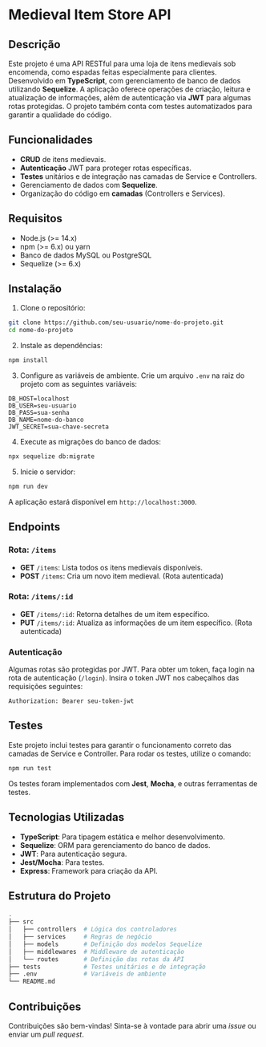 # Medieval Item Store API

## Descrição

Este projeto é uma API RESTful para uma loja de itens medievais sob encomenda, como espadas feitas especialmente para clientes. Desenvolvido em **TypeScript**, com gerenciamento de banco de dados utilizando **Sequelize**. A aplicação oferece operações de criação, leitura e atualização de informações, além de autenticação via **JWT** para algumas rotas protegidas. O projeto também conta com testes automatizados para garantir a qualidade do código.

## Funcionalidades

- **CRUD** de itens medievais.
- **Autenticação** JWT para proteger rotas específicas.
- **Testes** unitários e de integração nas camadas de Service e Controllers.
- Gerenciamento de dados com **Sequelize**.
- Organização do código em **camadas** (Controllers e Services).

## Requisitos

- Node.js (>= 14.x)
- npm (>= 6.x) ou yarn
- Banco de dados MySQL ou PostgreSQL
- Sequelize (>= 6.x)

## Instalação

1. Clone o repositório:

```bash
git clone https://github.com/seu-usuario/nome-do-projeto.git
cd nome-do-projeto
```

2. Instale as dependências:

```bash
npm install
```

3. Configure as variáveis de ambiente. Crie um arquivo `.env` na raiz do projeto com as seguintes variáveis:

```env
DB_HOST=localhost
DB_USER=seu-usuario
DB_PASS=sua-senha
DB_NAME=nome-do-banco
JWT_SECRET=sua-chave-secreta
```

4. Execute as migrações do banco de dados:

```bash
npx sequelize db:migrate
```

5. Inicie o servidor:

```bash
npm run dev
```

A aplicação estará disponível em `http://localhost:3000`.

## Endpoints

### Rota: `/items`

- **GET** `/items`: Lista todos os itens medievais disponíveis.
- **POST** `/items`: Cria um novo item medieval. (Rota autenticada)
  
### Rota: `/items/:id`

- **GET** `/items/:id`: Retorna detalhes de um item específico.
- **PUT** `/items/:id`: Atualiza as informações de um item específico. (Rota autenticada)

### Autenticação

Algumas rotas são protegidas por JWT. Para obter um token, faça login na rota de autenticação (`/login`). Insira o token JWT nos cabeçalhos das requisições seguintes:

```http
Authorization: Bearer seu-token-jwt
```

## Testes

Este projeto inclui testes para garantir o funcionamento correto das camadas de Service e Controller. Para rodar os testes, utilize o comando:

```bash
npm run test
```

Os testes foram implementados com **Jest**, **Mocha**, e outras ferramentas de testes.

## Tecnologias Utilizadas

- **TypeScript**: Para tipagem estática e melhor desenvolvimento.
- **Sequelize**: ORM para gerenciamento do banco de dados.
- **JWT**: Para autenticação segura.
- **Jest/Mocha**: Para testes.
- **Express**: Framework para criação da API.

## Estrutura do Projeto

```bash
.
├── src
│   ├── controllers  # Lógica dos controladores
│   ├── services     # Regras de negócio
│   ├── models       # Definição dos modelos Sequelize
│   ├── middlewares  # Middleware de autenticação
│   └── routes       # Definição das rotas da API
├── tests            # Testes unitários e de integração
├── .env             # Variáveis de ambiente
└── README.md
```

## Contribuições

Contribuições são bem-vindas! Sinta-se à vontade para abrir uma _issue_ ou enviar um _pull request_.
